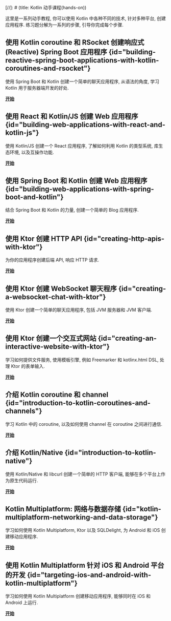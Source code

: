 [//]: # (title: Kotlin 动手课程(hands-on))

这里是一系列动手教程, 你可以使用 Kotlin 中各种不同的技术, 针对多种平台, 创建应用程序.
练习题分解为一系列的步骤, 引导你完成每个步骤.

## 使用 Kotlin coroutine 和 RSocket 创建响应式(Reactive) Spring Boot 应用程序 {id="building-reactive-spring-boot-applications-with-kotlin-coroutines-and-rsocket"}

使用 Spring Boot 和 Kotlin 创建一个简单的聊天应用程序, 从语法的角度, 学习 Kotlin 用于服务器端开发的好处.

[**开始**](https://spring.io/guides/tutorials/spring-webflux-kotlin-rsocket/)

## 使用 React 和 Kotlin/JS 创建 Web 应用程序 {id="building-web-applications-with-react-and-kotlin-js"}

使用 Kotlin/JS 创建一个 React 应用程序, 了解如何利用 Kotlin 的类型系统, 库生态环境, 以及互操作功能.

[**开始**](js-react.md)

## 使用 Spring Boot 和 Kotlin 创建 Web 应用程序 {id="building-web-applications-with-spring-boot-and-kotlin"}

结合 Spring Boot 和 Kotlin 的力量, 创建一个简单的 Blog 应用程序.

[**开始**](https://spring.io/guides/tutorials/spring-boot-kotlin/)

## 使用 Ktor 创建 HTTP API {id="creating-http-apis-with-ktor"}

为你的应用程序创建后端 API, 响应 HTTP 请求.

[**开始**](https://ktor.io/docs/creating-http-apis.html)

## 使用 Ktor 创建 WebSocket 聊天程序 {id="creating-a-websocket-chat-with-ktor"}

使用 Ktor 创建一个简单的聊天应用程序, 包括 JVM 服务器和 JVM 客户端.

[**开始**](https://ktor.io/docs/creating-web-socket-chat.html)

## 使用 Ktor 创建一个交互式网站 {id="creating-an-interactive-website-with-ktor"}

学习如何提供文件服务, 使用模板引擎, 例如 Freemarker 和 kotlinx.html DSL, 处理 Ktor 的表单输入.

[**开始**](https://ktor.io/docs/creating-interactive-website.html)

## 介绍 Kotlin coroutine 和 channel {id="introduction-to-kotlin-coroutines-and-channels"}

学习 Kotlin 中的 coroutine, 以及如何使用 channel 在 coroutine 之间进行通信.

[**开始**](coroutines-and-channels.md)

## 介绍 Kotlin/Native {id="introduction-to-kotlin-native"}

使用 Kotlin/Native 和 libcurl 创建一个简单的 HTTP 客户端, 能够在多个平台上作为原生代码运行.

[**开始**](native-app-with-c-and-libcurl.md)

## Kotlin Multiplatform: 网络与数据存储 {id="kotlin-multiplatform-networking-and-data-storage"}

学习如何使用 Kotlin Multiplatform, Ktor 以及 SQLDelight, 为 Android 和 iOS 创建移动应用程序.

[**开始**](https://www.jetbrains.com/help/kotlin-multiplatform-dev/multiplatform-ktor-sqldelight.html)

## 使用 Kotlin Multiplatform 针对 iOS 和 Android 平台的开发 {id="targeting-ios-and-android-with-kotlin-multiplatform"}

学习如何使用 Kotlin Multiplatform 创建移动应用程序, 能够同时在 iOS 和 Android 上运行.

[**开始**](https://www.jetbrains.com/help/kotlin-multiplatform-dev/multiplatform-create-first-app.html)
